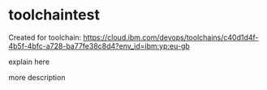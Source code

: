 # toolchaintest
Created for toolchain: https://cloud.ibm.com/devops/toolchains/c40d1d4f-4b5f-4bfc-a728-ba77fe38c8d4?env_id=ibm:yp:eu-gb

explain here



more description